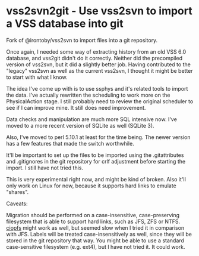 vss2svn2git - Use vss2svn to import a VSS database into git
===========

Fork of @irontoby/vss2svn to import files into a git repository.

Once again, I needed some way of extracting history from an
old VSS 6.0 database, and vss2git didn't do it correctly.  Neither did
the precompiled version of vss2svn, but it did a slightly better
job.  Having contributed to the "legacy" vss2svn as well as the
current vss2svn, I thought it might be better to start with what I
know.

The idea I've come up with is to use ssphys and it's related tools to
import the data. I've actually rewritten the scheduling to work more
on the PhysicalAction stage.  I still probably need to review the
original scheduler to see if I can improve mine.  It still does need
improvement.

Data checks and manipulation are much more SQL intensive now.  I've
moved to a more recent version of SQLite as well (SQLite 3).

Also, I've moved to perl 5.10.1 at least for the time being.  The
newer version has a few features that made the switch worthwhile.

It'll be important to set up the files to be imported using the
.gitattributes and .gitignores in the git repository for crlf
adjustment before starting the import.  I still have not tried this.

This is very experimental right now, and might be kind of broken.
Also it'll only work on Linux for now, because it supports hard links
to emulate "shares".

Caveats:

Migration should be performed on a case-insensitive, case-preserving
filesystem that is able to support hard links, such as JFS, ZFS or NTFS.
[ciopfs](http://www.brain-dump.org/projects/ciopfs) might work as
well, but seemed slow when I tried it in comparison with JFS.
Labels will be treated case-insensitively as well, since they will be
stored in the git repository that way.  You might be able to use a
standard case-sensitive filesystem (e.g. ext4), but I have not tried
it.  It could work.
